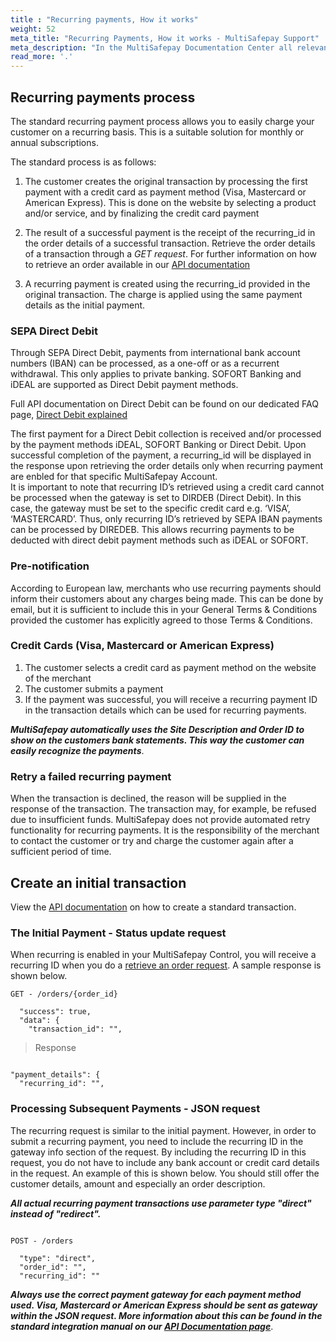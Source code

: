```yaml
---
title : "Recurring payments, How it works"
weight: 52
meta_title: "Recurring Payments, How it works - MultiSafepay Support"
meta_description: "In the MultiSafepay Documentation Center all relevant information regarding our Plugins and API. As well as Support pages for Payment Method, Tools and General Questions. You can also find the contact details of our Support Team and Integration Team."
read_more: '.'
---
```

## Recurring payments process
The standard recurring payment process allows you to easily charge your customer on a recurring basis. This is a suitable solution for monthly or annual subscriptions.

The standard process is as follows:

1. The customer creates the original transaction by processing the first payment with a credit card as payment method (Visa, Mastercard or American Express). This is done on the website by selecting a product and/or service, and by finalizing the credit card payment

2. The result of a successful payment is the receipt of the recurring_id in the order details of a successful transaction. Retrieve the order details of a transaction through a _GET request_. For further information on how to retrieve an order available in our [API documentation](/api/#retrieve-an-order)

3. A recurring payment is created using the recurring_id provided in the original transaction. The charge is applied using the same payment details as the initial payment.

### SEPA Direct Debit
Through SEPA Direct Debit, payments from international bank account numbers (IBAN) can be processed, as a one-off or as a recurrent withdrawal. This only applies to private banking. SOFORT Banking and iDEAL are supported as Direct Debit payment methods.

Full API documentation on Direct Debit can be found on our dedicated FAQ page, [Direct Debit explained](/payment-methods/direct-debit/)

<div class="alert alert-warning"> The first payment for a Direct Debit collection is received and/or processed by the payment methods iDEAL, SOFORT Banking or Direct Debit. Upon successful completion of the payment, a recurring_id will be displayed in the response upon retrieving the order details only when recurring payment are enbled for that specific MultiSafepay Account.</div>

<div class="alert alert-warning"> It is important to note that recurring ID’s retrieved using a credit card cannot be processed when the gateway is set to DIRDEB (Direct Debit). In this case, the gateway must be set to the specific credit card e.g. ‘VISA’, ‘MASTERCARD’. Thus, only recurring ID’s retrieved by SEPA IBAN payments can be processed by DIREDEB. This allows recurring payments to be deducted with direct debit payment methods such as iDEAL or SOFORT.</div>

### Pre-notification
According to European law, merchants who use recurring payments should inform their customers about any charges being made. This can be done by email, but it is sufficient to include this in your General Terms & Conditions provided the customer has explicitly agreed to those Terms & Conditions.

### Credit Cards (Visa, Mastercard or American Express)
1. The customer selects a credit card as payment method on the website of the merchant
2. The customer submits a payment
3. If the payment was successful, you will receive a recurring payment ID in the transaction details which can be used for recurring payments.

_**MultiSafepay automatically uses the Site Description and Order ID to show on the customers bank statements. This way the customer can easily recognize the payments**_.

### Retry a failed recurring payment
When the transaction is declined, the reason will be supplied in the response of the transaction. The transaction may, for example, be refused due to insufficient funds. MultiSafepay does not provide automated retry functionality for recurring payments. It is the responsibility of the merchant to contact the customer or try and charge the customer again after a sufficient period of time.


## Create an initial transaction
View the [API documentation](/api/) on how to create a standard transaction.

###  The Initial Payment - Status update request
When recurring is enabled in your MultiSafepay Control, you will receive a recurring ID when you do a [retrieve an order request](/api/#retrieve-an-order). A sample response is shown below.

```shell 
GET - /orders/{order_id}

  "success": true,
  "data": {
    "transaction_id": "",

```

> Response 

```shell 

"payment_details": {
  "recurring_id": "",

```

### Processing Subsequent Payments - JSON request
The recurring request is similar to the initial payment. However, in order to submit a recurring payment, you need to include the recurring ID in the gateway info section of the request. By including the recurring ID in this request, you do not have to include any bank account or credit card details in the request. An example of this is shown below. You should still offer the customer details, amount and especially an order description.

_**All actual recurring payment transactions use parameter type "direct" instead of "redirect".**_

```shell 

POST - /orders

  "type": "direct", 
  "order_id": "", 
  "recurring_id": "" 

```

_**Always use the correct payment gateway for each payment method used. Visa, Mastercard or American Express should be sent as gateway within the JSON request. More information about this can be found in the standard integration manual on our [API Documentation page](/api/#direct-debit)**_.



